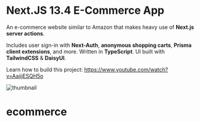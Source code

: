 # Next.JS 13.4 E-Commerce App

An e-commerce website similar to Amazon that makes heavy use of **Next.js server actions**.

Includes user sign-in with **Next-Auth**, **anonymous shopping carts**, **Prisma client extensions**, and more. Written in **TypeScript**. UI built with **TailwindCSS** & **DaisyUI**.

Learn how to build this project: https://www.youtube.com/watch?v=AaiijESQH5o

![thumbnail](https://github.com/codinginflow/nextjs-ecommerce/assets/52977034/7367010c-abc3-4e11-acdf-03b98f7f0f70)
# ecommerce
